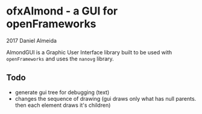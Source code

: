 # ofxAlmond - a GUI for openFrameworks

2017 Daniel Almeida


AlmondGUI is a Graphic User Interface library built to be used with  `openFrameworks` and uses the `nanovg` library.

## Todo

-  generate gui tree for debugging (text)
- changes the sequence of drawing (gui draws only what has null parents. then each element draws it's children)
